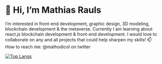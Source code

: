 # 👋 Hi, I’m Mathias Rauls
I’m interested in front-end development, graphic design, 3D modeling, blockchain development & the metaverse. Currently I am learning about react.js blockchain development & front-end development. I would love to collaborate on any and all projects that could help sharpen my skills!
📫 How to reach me: @mathodicol on twitter

[![Top Langs](https://github-readme-stats.vercel.app/api/top-langs/?username=MathiasRauls&layout=compact)](https://github.com/anuraghazra/github-readme-stats)
<!---
MathiasRauls/MathiasRauls is a ✨ special ✨ repository because its `README.md` (this file) appears on your GitHub profile.
You can click the Preview link to take a look at your changes.
--->
